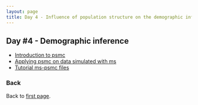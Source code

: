 ```yaml
---
layout: page
title: Day 4 - Influence of population structure on the demographic inference
---
```


## Day #4 - Demographic inference
<!--
* [SINS (Simulating Individuals in Space)](../assets/SINS_Presentation.pdf)
* [SINS Practicals](../assets/SINS_practicals.zip)  -->
* [Introduction to psmc](../assets/Introduction_PSMC.pdf)
* [Applying psmc on data simulated with ms](./ms-psmc_practical.md)
* [Tutorial ms-psmc files](../assets/PSMC_tutorial_files.zip)

### Back

Back to [first page](../index.md).
